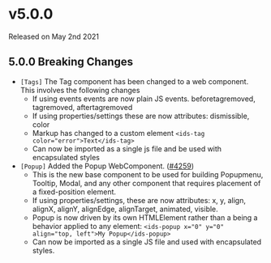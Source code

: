 # v5.0.0

Released on May 2nd 2021

## 5.0.0 Breaking Changes

- `[Tags]` The Tag component has been changed to a web component. This involves the following changes
    - If using events events are now plain JS events. beforetagremoved, tagremoved, aftertagremoved
    - If using properties/settings these are now attributes: dismissible, color
    - Markup has changed to a custom element `<ids-tag color="error">Text</ids-tag>`
    - Can now be imported as a single js file and be used with encapsulated styles
- `[Popup]` Added the Popup WebComponent. ([#4259](https://github.com/infor-design/enterprise/issues/4259))
    - This is the new base component to be used for building Popupmenu, Tooltip, Modal, and any other component that requires placement of a fixed-position element.
    - If using properties/settings, these are now attributes: x, y, align, alignX, alignY, alignEdge, alignTarget, animated, visible.
    - Popup is now driven by its own HTMLElement rather than a being a behavior applied to any element: `<ids-popup x="0" y="0" align="top, left">My Popup</ids-popup>`
    - Can now be imported as a single JS file and used with encapsulated styles.
